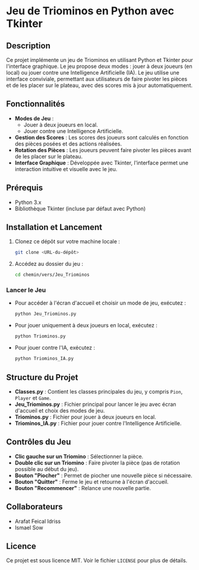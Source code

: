 # Jeu de Triominos en Python avec Tkinter

## Description

Ce projet implémente un jeu de Triominos en utilisant Python et Tkinter pour l'interface graphique. Le jeu propose deux modes : jouer à deux joueurs (en local) ou jouer contre une Intelligence Artificielle (IA). Le jeu utilise une interface conviviale, permettant aux utilisateurs de faire pivoter les pièces et de les placer sur le plateau, avec des scores mis à jour automatiquement.

## Fonctionnalités

- **Modes de Jeu** :
  - Jouer à deux joueurs en local.
  - Jouer contre une Intelligence Artificielle.
- **Gestion des Scores** : Les scores des joueurs sont calculés en fonction des pièces posées et des actions réalisées.
- **Rotation des Pièces** : Les joueurs peuvent faire pivoter les pièces avant de les placer sur le plateau.
- **Interface Graphique** : Développée avec Tkinter, l'interface permet une interaction intuitive et visuelle avec le jeu.

## Prérequis

- Python 3.x
- Bibliothèque Tkinter (incluse par défaut avec Python)

## Installation et Lancement

1. Clonez ce dépôt sur votre machine locale :
   ```sh
   git clone <URL-du-dépôt>
   ```
2. Accédez au dossier du jeu :
   ```sh
   cd chemin/vers/Jeu_Triominos
   ```

### Lancer le Jeu

- Pour accéder à l'écran d'accueil et choisir un mode de jeu, exécutez :
  ```sh
  python Jeu_Triominos.py
  ```
- Pour jouer uniquement à deux joueurs en local, exécutez :
  ```sh
  python Triominos.py
  ```
- Pour jouer contre l'IA, exécutez :
  ```sh
  python Triominos_IA.py
  ```

## Structure du Projet

- **Classes.py** : Contient les classes principales du jeu, y compris `Pion`, `Player` et `Game`.
- **Jeu_Triominos.py** : Fichier principal pour lancer le jeu avec écran d'accueil et choix des modes de jeu.
- **Triominos.py** : Fichier pour jouer à deux joueurs en local.
- **Triominos_IA.py** : Fichier pour jouer contre l'Intelligence Artificielle.

## Contrôles du Jeu

- **Clic gauche sur un Triomino** : Sélectionner la pièce.
- **Double clic sur un Triomino** : Faire pivoter la pièce (pas de rotation possible au début du jeu).
- **Bouton "Piocher"** : Permet de piocher une nouvelle pièce si nécessaire.
- **Bouton "Quitter"** : Ferme le jeu et retourne à l'écran d'accueil.
- **Bouton "Recommencer"** : Relance une nouvelle partie.

## Collaborateurs

- Arafat Feical Idriss
- Ismael Sow

## Licence

Ce projet est sous licence MIT. Voir le fichier `LICENSE` pour plus de détails.


